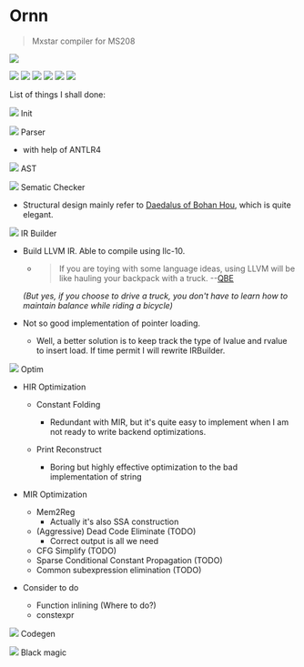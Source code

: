 # Ornn
 > Mxstar compiler for MS208
>
![](https://universe-meeps.leagueoflegends.com/v1/assets/images/ornn-splash.jpg)


![](https://opgg-static.akamaized.net/images/lol/item/2420.png?image=q_auto,w_42&v=1586932751)
![](https://opgg-static.akamaized.net/images/lol/item/1054.png?image=q_auto,w_42&v=1583298869)
![](https://opgg-static.akamaized.net/images/lol/item/3390.png?image=q_auto,w_42&v=1583298869)
![](https://opgg-static.akamaized.net/images/lol/item/3373.png?image=q_auto,w_42&v=1583298869)
![](https://opgg-static.akamaized.net/images/lol/item/3111.png?image=q_auto,w_42&v=1583298869)
![](https://opgg-static.akamaized.net/images/lol/item/3379.png?image=q_auto,w_42&v=1583298869)

List of things I shall done:

![](https://opgg-static.akamaized.net/images/lol/item/2031.png?image=q_auto,w_42&v=1583298869)
 Init
 
![](https://opgg-static.akamaized.net/images/lol/item/1054.png?image=q_auto,w_42&v=1583298869)
 Parser
 * with help of ANTLR4

![](https://opgg-static.akamaized.net/images/lol/item/3373.png?image=q_auto,w_42&v=1583298869)
AST

![](https://opgg-static.akamaized.net/images/lol/item/3111.png?image=q_auto,w_42&v=1583298869)
Sematic Checker
* Structural design mainly refer to [Daedalus of Bohan Hou](https://github.com/spectrometerHBH/Daedalus), which is quite elegant.

![](https://opgg-static.akamaized.net/images/lol/item/3379.png?image=q_auto,w_42&v=1583298869)
IR Builder
* Build LLVM IR. Able to compile using llc-10.
    * >  If you are toying with some language ideas, using LLVM will be like hauling your backpack with a truck. --[QBE](http://c9x.me/compile/doc/llvm.html)
    
     *(But yes, if you choose to drive a truck, you don't have to learn how to maintain balance while riding a bicycle)*

* Not so good implementation of pointer loading.
    
   * Well, a better solution is to keep track the type of lvalue and rvalue to insert load. If time permit I will rewrite IRBuilder.

![](https://opgg-static.akamaized.net/images/lol/item/3386.png?image=q_auto,w_42&v=1583298869) Optim

* HIR Optimization
    * Constant Folding
        * Redundant with MIR, but it's quite easy to implement when I am not ready to write backend optimizations.

    * Print Reconstruct
        * Boring but highly effective optimization to the bad implementation of string


* MIR Optimization
    * Mem2Reg
        * Actually it's also SSA construction
    * (Aggressive) Dead Code Eliminate (TODO)
        * Correct output is all we need
    * CFG Simplify (TODO)
    * Sparse Conditional Constant Propagation (TODO)
    * Common subexpression elimination (TODO)
* Consider to do
    * Function inlining (Where to do?)
    * constexpr
        
![](https://opgg-static.akamaized.net/images/lol/item/3390.png?image=q_auto,w_42&v=1583298869) Codegen

![](https://opgg-static.akamaized.net/images/lol/item/3374.png?image=q_auto,w_42&v=1583298869) Black magic